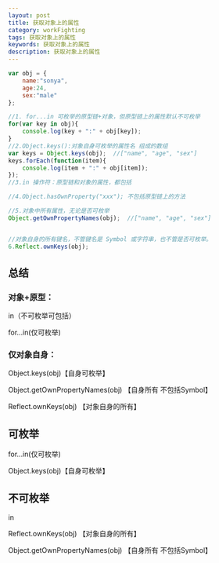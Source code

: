 ```yaml
---
layout: post
title: 获取对象上的属性
category: workFighting
tags: 获取对象上的属性
keywords: 获取对象上的属性
description: 获取对象上的属性
---
```


```js
var obj = {
 	name:"sonya",
    age:24,
    sex:"male"
};

//1. for...in 可枚举的原型链+对象，但原型链上的属性默认不可枚举
for(var key in obj){
    console.log(key + ":" + obj[key]);
}
//2.Object.keys():对象自身可枚举的属性名 组成的数组
var keys = Object.keys(obj);  //["name", "age", "sex"]
keys.forEach(function(item){
    console.log(item + ":" + obj[item]);
});
//3.in 操作符：原型链和对象的属性，都包括

//4.Object.hasOwnProperty("xxx"); 不包括原型链上的方法

//5.对象中所有属性，无论是否可枚举
Object.getOwnPropertyNames(obj);  //["name", "age", "sex"]


//对象自身的所有键名，不管键名是 Symbol 或字符串，也不管是否可枚举。
6.Reflect.ownKeys(obj);  
```

## 总结

### 对象+原型：

in（不可枚举可包括）  

for...in(仅可枚举)

### 仅对象自身：

Object.keys(obj)【自身可枚举】  

Object.getOwnPropertyNames(obj) 【自身所有 不包括Symbol】  

Reflect.ownKeys(obj) 【对象自身的所有】 

## 可枚举
for...in(仅可枚举)

Object.keys(obj)【自身可枚举】  

## 不可枚举
in 

Reflect.ownKeys(obj) 【对象自身的所有】 

Object.getOwnPropertyNames(obj) 【自身所有 不包括Symbol】  
